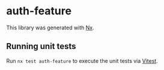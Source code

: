 # auth-feature

This library was generated with [Nx](https://nx.dev).

## Running unit tests

Run `nx test auth-feature` to execute the unit tests via [Vitest](https://vitest.dev/).
